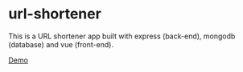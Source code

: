 # url-shortener

This is a URL shortener app built with express (back-end), mongodb (database) and vue (front-end).

[Demo](https://blooming-inlet-35216.herokuapp.com/)
